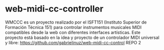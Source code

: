 # web-midi-cc-controller
WMCCC es un proyecto realizado por el ISFT151 (Instituto Superior de Formación Técnica 151) para controlar instrumentos musicales MIDI compatibles desde la web con diferentes interfaces artísticas. Este proyecto está basado en la idea y proyecto de un controlador MIDI universal y libre: https://github.com/gabrielinuz/web-midi-cc-control
REPO 2